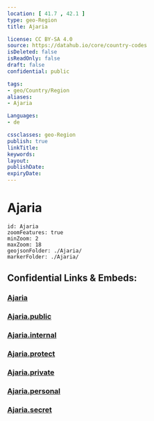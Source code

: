 ```yaml
---
location: [ 41.7 , 42.1 ] 
type: geo-Region
title: Ajaria

license: CC BY-SA 4.0
source: https://datahub.io/core/country-codes
isDeleted: false
isReadOnly: false
draft: false
confidential: public

tags:
- geo/Country/Region
aliases:
- Ajaria

Languages:
- de

cssclasses: geo-Region
publish: true
linkTitle: 
keywords: 
layout: 
publishDate: 
expiryDate: 
---
```


# Ajaria

```leaflet
id: Ajaria
zoomFeatures: true 
minZoom: 2 
maxZoom: 18
geojsonFolder: ./Ajaria/
markerFolder: ./Ajaria/
```


## Confidential Links & Embeds: 

### [Ajaria](/_Standards/Earth/Continent/Europe/Europe~East/Georgia,Europe/Regions~Georgia/Ajaria.md) 

### [Ajaria.public](/_public/Earth/Continent/Europe/Europe~East/Georgia,Europe/Regions~Georgia/Ajaria.public.md) 

### [Ajaria.internal](/_internal/Earth/Continent/Europe/Europe~East/Georgia,Europe/Regions~Georgia/Ajaria.internal.md) 

### [Ajaria.protect](/_protect/Earth/Continent/Europe/Europe~East/Georgia,Europe/Regions~Georgia/Ajaria.protect.md) 

### [Ajaria.private](/_private/Earth/Continent/Europe/Europe~East/Georgia,Europe/Regions~Georgia/Ajaria.private.md) 

### [Ajaria.personal](/_personal/Earth/Continent/Europe/Europe~East/Georgia,Europe/Regions~Georgia/Ajaria.personal.md) 

### [Ajaria.secret](/_secret/Earth/Continent/Europe/Europe~East/Georgia,Europe/Regions~Georgia/Ajaria.secret.md)

